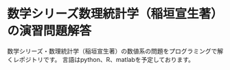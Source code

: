 # 数学シリーズ数理統計学（稲垣宣生著）の演習問題解答
数学シリーズ・数理統計学（稲垣宣生著）の数値系の問題をプログラミングで解くレポジトリです。
言語はpython、R、matlabを予定しております。
